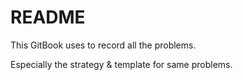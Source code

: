 # README

This GitBook uses to record all the problems.

Especially the strategy & template for same <tag> problems.